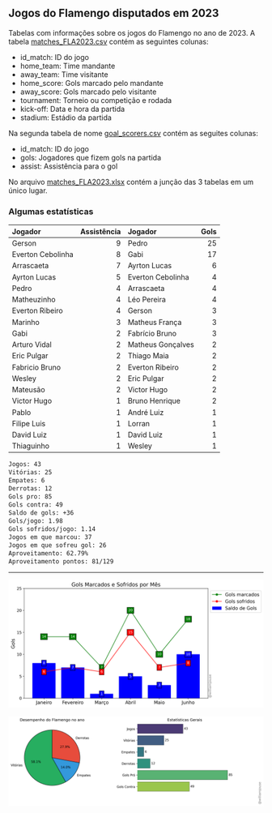 ## Jogos do Flamengo disputados em 2023

Tabelas com informações sobre os jogos do Flamengo no ano de 2023. A tabela [matches_FLA2023.csv](https://github.com/williamjouse/jogos-Flamengo-2023/blob/main/data/matches_FLA2023.csv)
contém as seguintes colunas:

- id_match: ID do jogo
- home_team: Time mandante
- away_team: Time visitante
- home_score: Gols marcado pelo mandante
- away_score: Gols marcado pelo visitante
- tournament: Torneio ou competição e rodada
- kick-off: Data e hora da partida
- stadium: Estádio da partida


Na segunda tabela de nome [goal_scorers.csv](https://github.com/williamjouse/jogos-Flamengo-2023/blob/main/data/goal_scorers.csv) contém as seguites colunas:

- id_match: ID do jogo
- gols: Jogadores que fizem gols na partida
- assist: Assistência para o gol


No arquivo [matches_FLA2023.xlsx](https://github.com/williamjouse/jogos-Flamengo-2023/blob/main/data/matches_FLA2023.xlsx) contém a junção das 3 tabelas em um único lugar.




### Algumas estatísticas

| Jogador           |   Assistência | Jogador           |   Gols |
|:------------------|--------------:|:------------------|-------:|
| Gerson            |             9 | Pedro             |     25 |
| Everton Cebolinha |             8 | Gabi              |     17 |
| Arrascaeta        |             7 | Ayrton Lucas      |      6 |
| Ayrton Lucas      |             5 | Everton Cebolinha |      4 |
| Pedro             |             4 | Arrascaeta        |      4 |
| Matheuzinho       |             4 | Léo Pereira       |      4 |
| Everton Ribeiro   |             4 | Gerson            |      3 |
| Marinho           |             3 | Matheus França    |      3 |
| Gabi              |             2 | Fabrício Bruno    |      3 |
| Arturo Vidal      |             2 | Matheus Gonçalves |      2 |
| Eric Pulgar       |             2 | Thiago Maia       |      2 |
| Fabricio Bruno    |             2 | Everton Ribeiro   |      2 |
| Wesley            |             2 | Eric Pulgar       |      2 |
| Mateusão          |             2 | Victor Hugo       |      2 |
| Victor Hugo       |             1 | Bruno Henrique    |      2 |
| Pablo             |             1 | André Luiz        |      1 |
| Filipe Luis       |             1 | Lorran            |      1 |
| David Luiz        |             1 | David Luiz        |      1 |
| Thiaguinho        |             1 | Wesley            |      1 |






```
Jogos: 43
Vitórias: 25
Empates: 6
Derrotas: 12 
Gols pro: 85
Gols contra: 49
Saldo de gols: +36
Gols/jogo: 1.98
Gols sofridos/jogo: 1.14
Jogos em que marcou: 37
Jogos em que sofreu gol: 26 
Aproveitamento: 62.79%
Aproveitamento pontos: 81/129
```



----


![img1.png](figures/figure.png)

![img1.png](figures/figure2.png)

